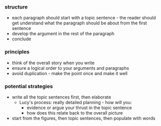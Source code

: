 ### structure

- each paragraph should start with a topic sentence - the reader should get understand what the paragraph should be about from the first sentence
- develop the argument in the rest of the paragraph
- conclude

### principles

- think of the overall story when you write
- ensure a logical order to your arguments and paragraphs
- avoid duplication - make the point once and make it well

### potential strategies
- write all the topic sentences first, then elaborate
  - Lucy's process: really detailed planning - how will you:
    - evidence or argue your thrust in the topic sentence
    - how does this relate back to the overall picture
- start from the figures, then topic sentences, then populate with words